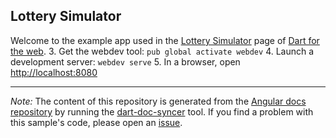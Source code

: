 ## Lottery Simulator

Welcome to the example app used in the
[Lottery Simulator](https://webdev.dartlang.org/codelabs/angular_components) page
of [Dart for the web](https://webdev.dartlang.org).
3. Get the webdev tool: `pub global activate webdev`
4. Launch a development server: `webdev serve`
5. In a browser, open [http://localhost:8080](http://localhost:8080)

---

*Note:* The content of this repository is generated from the
[Angular docs repository][docs repo] by running the
[dart-doc-syncer](//github.com/dart-lang/dart-doc-syncer) tool.
If you find a problem with this sample's code, please open an [issue][].

[docs repo]: //github.com/dart-lang/site-webdev/tree/master/examples/acx/lottery
[issue]: //github.com/dart-lang/site-webdev/issues/new?title=[master]%20examples/acx/lottery
